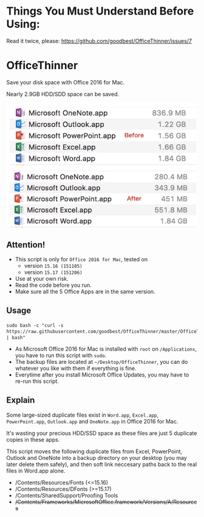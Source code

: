 # Things You Must Understand Before Using:
Read it twice, please:
https://github.com/goodbest/OfficeThinner/issues/7

# OfficeThinner
Save your disk space with Office 2016 for Mac.

Nearly 2.9GB HDD/SDD space can be saved.

![compare](fig_compare.jpg)

## Attention!
- This script is only for `Office 2016 for Mac`, tested on 
  - version `15.16 (151105)`
  - version `15.17 (151206)`
- Use at your own risk.
- Read the code before you run.
- Make sure all the 5 Office Apps are in the same version.

## Usage
```
sudo bash -c "curl -s https://raw.githubusercontent.com/goodbest/OfficeThinner/master/OfficeThinner.sh | bash"
```
- As Microsoft Office 2016 for Mac is installed with `root` on `/Applications`, you have to run this script with `sudo`.
- The backup files are located at `~/Desktop/OfficeThinner`, you can do whatever you like with them if everything is fine.
- Everytime after you install Microsoft Office Updates, you may have to re-run this script. 

## Explain
Some large-sized duplicate files exist in `Word.app`, `Excel.app`, `PowerPoint.app`, `Outlook.app` and `OneNote.app` in Office 2016 for Mac.

It's wasting your precious HDD/SSD space as these files are just 5 duplicate copies in these apps.

This script moves the following duplicate files from Excel, PowerPoint, Outlook and OneNote into a backup directory on your desktop (you may later delete them safely), and then soft link neccesary paths back to the real files in Word.app alone.

- /Contents/Resources/Fonts (<=15.16)
- /Contents/Resources/DFonts (>=15.17)
- /Contents/SharedSupport/Proofing Tools
- ~~/Contents/Frameworks/MicrosoftOffice.framework/Versions/A/Resources~~


